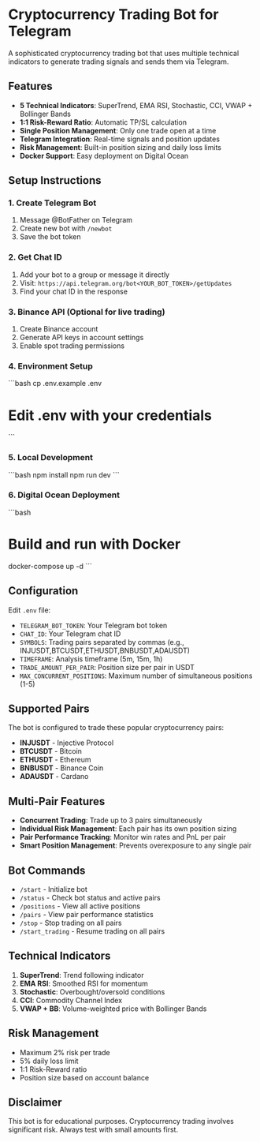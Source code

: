 # Cryptocurrency Trading Bot for Telegram

A sophisticated cryptocurrency trading bot that uses multiple technical indicators to generate trading signals and sends them via Telegram.

## Features

- **5 Technical Indicators**: SuperTrend, EMA RSI, Stochastic, CCI, VWAP + Bollinger Bands
- **1:1 Risk-Reward Ratio**: Automatic TP/SL calculation
- **Single Position Management**: Only one trade open at a time
- **Telegram Integration**: Real-time signals and position updates
- **Risk Management**: Built-in position sizing and daily loss limits
- **Docker Support**: Easy deployment on Digital Ocean

## Setup Instructions

### 1. Create Telegram Bot
1. Message @BotFather on Telegram
2. Create new bot with `/newbot`
3. Save the bot token

### 2. Get Chat ID
1. Add your bot to a group or message it directly
2. Visit: `https://api.telegram.org/bot<YOUR_BOT_TOKEN>/getUpdates`
3. Find your chat ID in the response

### 3. Binance API (Optional for live trading)
1. Create Binance account
2. Generate API keys in account settings
3. Enable spot trading permissions

### 4. Environment Setup
\`\`\`bash
cp .env.example .env
# Edit .env with your credentials
\`\`\`

### 5. Local Development
\`\`\`bash
npm install
npm run dev
\`\`\`

### 6. Digital Ocean Deployment
\`\`\`bash
# Build and run with Docker
docker-compose up -d
\`\`\`

## Configuration

Edit `.env` file:
- `TELEGRAM_BOT_TOKEN`: Your Telegram bot token
- `CHAT_ID`: Your Telegram chat ID
- `SYMBOLS`: Trading pairs separated by commas (e.g., INJUSDT,BTCUSDT,ETHUSDT,BNBUSDT,ADAUSDT)
- `TIMEFRAME`: Analysis timeframe (5m, 15m, 1h)
- `TRADE_AMOUNT_PER_PAIR`: Position size per pair in USDT
- `MAX_CONCURRENT_POSITIONS`: Maximum number of simultaneous positions (1-5)

## Supported Pairs

The bot is configured to trade these popular cryptocurrency pairs:
- **INJUSDT** - Injective Protocol
- **BTCUSDT** - Bitcoin
- **ETHUSDT** - Ethereum  
- **BNBUSDT** - Binance Coin
- **ADAUSDT** - Cardano

## Multi-Pair Features

- **Concurrent Trading**: Trade up to 3 pairs simultaneously
- **Individual Risk Management**: Each pair has its own position sizing
- **Pair Performance Tracking**: Monitor win rates and PnL per pair
- **Smart Position Management**: Prevents overexposure to any single pair

## Bot Commands

- `/start` - Initialize bot
- `/status` - Check bot status and active pairs
- `/positions` - View all active positions
- `/pairs` - View pair performance statistics
- `/stop` - Stop trading on all pairs
- `/start_trading` - Resume trading on all pairs

## Technical Indicators

1. **SuperTrend**: Trend following indicator
2. **EMA RSI**: Smoothed RSI for momentum
3. **Stochastic**: Overbought/oversold conditions
4. **CCI**: Commodity Channel Index
5. **VWAP + BB**: Volume-weighted price with Bollinger Bands

## Risk Management

- Maximum 2% risk per trade
- 5% daily loss limit
- 1:1 Risk-Reward ratio
- Position size based on account balance

## Disclaimer

This bot is for educational purposes. Cryptocurrency trading involves significant risk. Always test with small amounts first.

